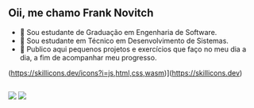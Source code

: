 ## Oii, me chamo Frank Novitch

- 🌱 Sou estudante de Graduação em Engenharia de Software.
- 🌱 Sou estudante em Técnico em Desenvolvimento de Sistemas.
- 🔭 Publico aqui pequenos projetos e exercícios que faço no meu dia a dia, a fim de acompanhar meu progresso.

(https://skillicons.dev/icons?i=js,html,css,wasm)](https://skillicons.dev)

##

<div> 
  <a href="https://www.instagram.com/franknovitch2/" target="_blank"><img src="https://img.shields.io/badge/-Instagram-%23E4405F?style=for-the-badge&logo=instagram&logoColor=white" target="_blank"></a> 
  <a href="https://www.linkedin.com/in/franknovitch/" target="_blank"><img src="https://img.shields.io/badge/-LinkedIn-%230077B5?style=for-the-badge&logo=linkedin&logoColor=white" target="_blank"></a>      
</div>


  
